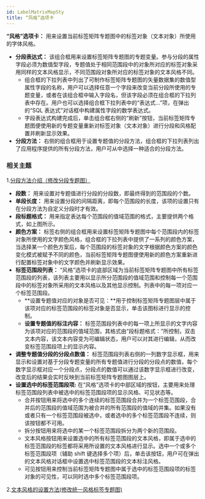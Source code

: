 ```yaml
---
id: LabelMatrixMapSty
title: “风格”选项卡
---
```

**“风格”选项卡：** 用来设置当前标签矩阵专题图中的标签对象（文本对象）所使用的字体风格。

  * **分段表达式：** 该组合框用来设置标签矩阵专题图的专题变量。参与分段的属性字段必须为数值型字段，专题值处于相同范围段中的对象所对应的标签对象采用同样的文本风格显示，不同范围段对象所对应的标签对象的文本风格不同。 
    * 组合框的下拉列表中列出了可制作标签矩阵专题图的矢量数据集的数值型属性字段的名称，用户可以选择任意一个字段来改变当前分段所使用的专题变量，或者在该组合框中输入字段名，但该字段必须在组合框的下拉列表中存在。用户也可以选择组合框下拉列表中的“表达式...”项，在弹出的“SQL 表达式”对话框中构建属性字段的数学表达式。
    * 字段表达式构建完成后，单击组合框右侧的“刷新”按钮，当前标签矩阵专题图便使用新的专题变量重新对标签对象（文本对象）进行分段和风格配置并刷新显示效果。
  * **分段方法：** 右侧的组合框用于设置专题值的分段方法，组合框的下拉列表列出了应用程序提供的所有分段方法，用户可从中选择一种适合的分段方法。 

### 相关主题


1.[分段方法介绍（修改分段专题图）](../rangesmap/RangesMapGroupDia)

  * **段数：** 用来设置对专题值进行分段的分段数，即最终得到的范围段的个数。 
  * **单段长度：** 用来设置分段的间隔距离，即每个范围段的长度，该项的设置只有在分段方法为自定义分段时才有效。 
  * **段标题格式：** 用来指定表达每个范围段的值域范围的格式，主要提供两个格式，如上图所示。 
  * **颜色方案：** 标签右侧的组合框用来设置标签矩阵专题图中每个范围段内的标签对象所使用的文字颜色风格，组合框的下拉列表中提供了一系列的颜色方案，当选择某一个颜色方案后，每个范围段的标签对象的文字根据颜色方案的颜色变化模式被赋予不同的颜色，当前标签矩阵专题图便使用新的颜色方案重新进行配置标签对象中的文字颜色并刷新显示效果。 
  * **标签范围段列表：** “风格”选项卡的底部区域为当前标签矩阵专题图中所有标签范围段的列表，该列表主要用以显示所分范围段的值域范围和控制每一个范围段中的标签对象所采用的文本风格以及其他显示控制。列表中的每一项对应一个标签范围段。 
    * **设置专题值对应的对象是否可见：**用于控制标签矩阵专题图层中属于该项对应的标签范围段的标签对象是否显示，单击该图标进行显示的控制。
    * **设置专题值的标注内容：** 标签范围段列表中的每一项上所显示的文字内容为该项对应的范围段的值域范围，其格式由“段标题格式：”所控制，双击文本内容，该文本内容变为可编辑状态，用户可以对其进行编辑，从而改变标签范围段项上的显示内容。
  * **调整专题值分段的分段点数值：** 标签范围段列表右侧的一列数字显示框，用来显示和设置对基于分段专题变量的所有专题值进行分段的分段点的数值，每个数字显示框对应一个分段点，分段点的数值可以通过该数字显示框进行改变，改变后的结果会实时反映到当前标签矩阵专题图图层上。
  * **设置选中的标签范围段项:** 在“风格”选项卡的中部区域的按钮，主要用来处理标签范围段列表中被选中的标签范围段项的显示风格、可见状态等。
    * 合并按钮用来将选中的多个连续的标签范围段合并为一个标签范围段，合并后的范围段的值域范围为被合并的所有范围段的值域的并集。如果没有或者只有一个标签范围段被选中，或者选中的多个标签范围段不连续，则该按钮都不可用。
    * 拆分按钮用来将选中的某一个标签范围段拆分为两个新的范围段。
    * 文本风格按钮用来设置选中的所有标签范围段的文本风格，即属于选中的标签范围段的标签都将采用所设置的文本风格进行显示。选中一个或多个标签范围段项（辅助 shift 键选择多个项）后，单击该按钮，用户可在弹出的文本风格对话框中设置选中标签范围段的文本标注风格。
    * 可见按钮用来控制当前标签矩阵专题图中属于选中的标签范围段项的标签对象的可见性，可以同时选中多个标签范围段项。

2.[文本风格的设置方法(修改统一风格标签专题图)](UniformLabelMapDia)

